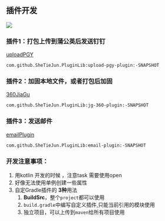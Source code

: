 ## 插件开发
[![](https://jitpack.io/v/SheTieJun/PluginLib.svg)](https://jitpack.io/#SheTieJun/PluginLib)

### 插件1：打包上传到蒲公英后发送钉钉 

[uploadPGY](uploadPlugin/README.MD)
```
com.github.SheTieJun.PluginLib:upload-pgy-plugin:-SNAPSHOT
```
### 插件2：加固本地文件，或者打包后加固

[360JiaGu](360Plugin/Readme.MD)
```
com.github.SheTieJun.PluginLib:jg-360-plugin:-SNAPSHOT
```

### 插件3：发送邮件

[emailPlugin](emailPlugin/ReadMe.md)
```
com.github.SheTieJun.PluginLib:email-plugin:-SNAPSHOT
```

### 开发注意事项：
1. 用kotlin 开发的时候 ，注意task 需要使用open
2. 好像无法使用单例创建一些属性
3. 自定Gradle插件的 **3种**用法 
   1. **BuildSrc**，整个`project`都可以使用
   2. `build.gradle`中编写自定义插件,只能当前引用的模块使用
   3. 独立项目，可以上传到`maven`给所有项目使用

